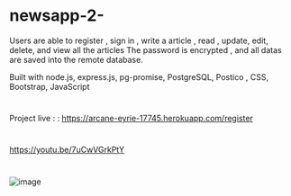 # newsapp-2-
Users are able to register , sign in , write a article , read , update, edit, delete, and view all the articles The password is encrypted , and all datas are saved into the remote database.

Built with node.js, express.js, pg-promise, PostgreSQL, Postico , CSS, Bootstrap, JavaScript

#

Project live : : https://arcane-eyrie-17745.herokuapp.com/register

#

https://youtu.be/7uCwVGrkPtY
#
![image](https://user-images.githubusercontent.com/54459398/88718400-87a54700-d0e7-11ea-880b-b5a2db30ccb5.png)
